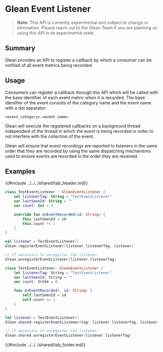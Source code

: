 # Glean Event Listener

> **Note:** This API is currently experimental and subject to change or elimination. Please reach out to the Glean Team if you are planning on using this API in its experimental state.

## Summary

Glean provides an API to register a callback by which a consumer can be notified of all event metrics being recorded.

## Usage

Consumers can register a callback through this API which will be called with the base identifier of each event metric when it is recorded. The base identifier of the event consists of the category name and the event name with a dot separator:  

`<event_category>.<event_name>`

Glean will execute the registered callbacks on a background thread independent of the thread in which the event is being recorded in order to not interfere with the collection of the event.

Glean will ensure that event recordings are reported to listeners in the same order that they are recorded by using the same dispatching mechanisms used to ensure events are recorded in the order they are received.  

## Examples

{{#include ../../../shared/tab_header.md}}

<div data-lang="Kotlin" class="tab">

```kotlin
class TestEventListener : GleanEventListener {
    val listenerTag: String = "TestEventListener"
    var lastSeenId: String = ""
    var count: Int = 0

    override fun onEventRecorded(id: String) {
        this.lastSeenId = id
        this.count += 1
    }
}

val listener = TestEventListener()
Glean.registerEventListener(listener.listenerTag, listener)

// If necessary to unregister the listener:
Glean.unregisterEventListener(listener.listenerTag)
```

</div>

<div data-lang="Swift" class="tab">

```Swift
class TestEventListener: GleanEventListener {
    let listenerTag: String = "TestEventListener"
    var lastSeenId: String = ""
    var count: Int64 = 0

    func onEventRecorded(_ id: String) {
        self.lastSeenId = id
        self.count += 1
    }
}

let listener = TestEventListener()
Glean.shared.registerEventListener(tag: listener.listenerTag, listener: listener)

// If necessary to unregister the listener:
Glean.shared.unregisterEventListener(listener.listenerTag)
```

</div>

{{#include ../../../shared/tab_footer.md}}
